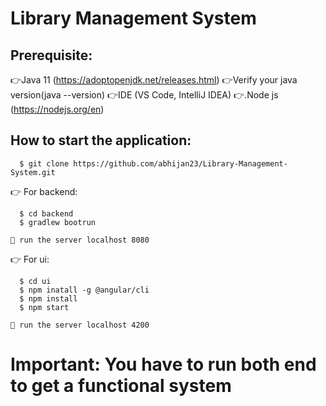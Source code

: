 # Library Management System
## Prerequisite:
  👉Java 11 (https://adoptopenjdk.net/releases.html)
  👉Verify your java version(java --version)
  👉IDE (VS Code, IntelliJ IDEA) 
  👉.Node js (https://nodejs.org/en)
  
## How to start the application:
```
  $ git clone https://github.com/abhijan23/Library-Management-System.git
```

  👉 For backend:
  ```
    $ cd backend
    $ gradlew bootrun
  ```
    🫳 run the server localhost 8080
  
  👉 For ui:
  ```
    $ cd ui
    $ npm inatall -g @angular/cli
    $ npm install
    $ npm start
  ```
    🫳 run the server localhost 4200
    
# Important: You have to run both end to get a functional system
